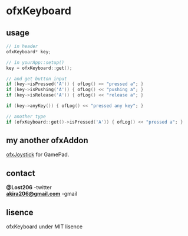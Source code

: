 # ofxKeyboard

## usage
```cpp
// in header
ofxKeyboard* key;

// in yourApp::setup()
key = ofxKeyboard::get();

// and get button input
if (key->isPressed('A')) { ofLog() << "pressed a"; }
if (key->isPushing('A')) { ofLog() << "pushing a"; }
if (key->isRelease('A')) { ofLog() << "release a"; }

if (key->anyKey()) { ofLog() << "pressed any key"; }

// another type
if (ofxKeyboard::get()->isPressed('A')) { ofLog() << "pressed a"; }
```

## my another ofxAddon
[ofxJoystick](https://github.com/Lacty/ofxJoystick) for GamePad.

## contact
**@Lost206** -twitter    
**akira206@gmail.com** -gmail

## lisence
ofxKeyboard under MIT lisence    
